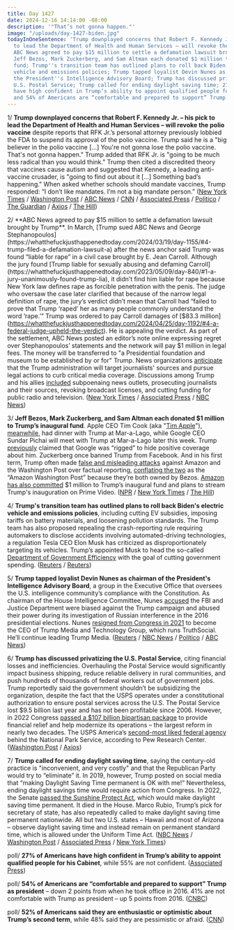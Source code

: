 ```yaml
---
title: Day 1427
date: 2024-12-16 14:14:00 -08:00
description: '"That’s not gonna happen."'
image: "/uploads/day-1427-biden.jpg"
todayInOneSentence: 'Trump downplayed concerns that Robert F. Kennedy Jr. – his pick
  to lead the Department of Health and Human Services – will revoke the polio vaccine;
  ABC News agreed to pay $15 million to settle a defamation lawsuit brought by Trump;
  Jeff Bezos, Mark Zuckerberg, and Sam Altman each donated $1 million to Trump’s inaugural
  fund; Trump''s transition team has outlined plans to roll back Biden''s electric
  vehicle and emissions policies; Trump tapped loyalist Devin Nunes as chairman of
  the President''s Intelligence Advisory Board; Trump has discussed privatizing the
  U.S. Postal Service; Trump called for ending daylight saving time; 27% of Americans
  have high confident in Trump’s ability to appoint qualified people for his Cabinet;
  and 54% of Americans are “comfortable and prepared to support” Trump as president.  '
---
```


1/ **Trump downplayed concerns that Robert F. Kennedy Jr. – his pick to lead the Department of Health and Human Services – will revoke the polio vaccine** despite reports that RFK Jr.’s personal attorney previously lobbied the FDA to suspend its approval of the polio vaccine. Trump said he is a "big believer in the polio vaccine [...] You're not gonna lose the polio vaccine. That's not gonna happen." Trump added that RFK Jr. is "going to be much less radical than you would think." Trump then cited a discredited theory that vaccines cause autism and suggested that Kennedy, a leading anti-vaccine crusader, is "going to find out about it [...] Something bad’s happening." When asked whether schools should mandate vaccines, Trump responded: “I don’t like mandates. I’m not a big mandate person.” ([New York Times](https://www.nytimes.com/2024/12/13/health/aaron-siri-rfk-jr-vaccines.html) / [Washington Post](https://www.washingtonpost.com/politics/2024/12/16/trump-administration-transition/) / [ABC News](https://abcnews.go.com/Politics/trump-announces-softbank-make-100-billion-investment-us/story?id=116824953) / [CNN](https://www.cnn.com/2024/12/16/politics/trump-polio-vaccine-key-lines-news-conference/index.html) / [Associated Press](https://apnews.com/article/trump-maralago-press-conference-44beea6cf8c93f070638842712bf3aca) / [Politico](https://www.politico.com/live-updates/2024/12/16/congress/trump-talks-rfk-at-presser-00194551) / [The Guardian](https://www.theguardian.com/us-news/2024/dec/13/rfk-jr-aaron-siri-polio) / [Axios](https://www.axios.com/2024/12/13/rfk-ally-revoke-polio-vaccine) / [The Hill](https://thehill.com/policy/healthcare/5042497-trump-vaccines-autism-mandates-rfk-jr/))

2/ **ABC News agreed to pay $15 million to settle a defamation lawsuit brought by Trump**. In March, [Trump sued ABC News and George Stephanopoulos](https://whatthefuckjusthappenedtoday.com/2024/03/19/day-1155/#4-trump-filed-a-defamation-lawsuit-a) after the news anchor said Trump was found “liable for rape” in a civil case brought by E. Jean Carroll. Although the jury found [Trump liable for sexually abusing and defaming Carroll](https://whatthefuckjusthappenedtoday.com/2023/05/09/day-840/#1-a-jury-unanimously-found-trump-lia), it didn’t find him liable for rape because New York law defines rape as forcible penetration with the penis. The judge who oversaw the case later clarified that because of the narrow legal definition of rape, the jury’s verdict didn’t mean that Carroll had “failed to prove that Trump ‘raped’ her as many people commonly understand the word ‘rape.’” Trump was ordered to pay Carroll damages of [$83.3 million](https://whatthefuckjusthappenedtoday.com/2024/04/25/day-1192/#4-a-federal-judge-upheld-the-verdict). He is appealing the verdict. As part of the settlement, ABC News posted an editor’s note online expressing regret over Stephanopoulos’ statements and the network will pay $1 million in legal fees. The money will be transferred to "a Presidential foundation and museum to be established by or for" Trump. News organizations [anticipate](https://www.semafor.com/article/12/15/2024/axios-braces-for-future-trump-legal-action) that the Trump administration will target journalists' sources and pursue legal actions to curb critical media coverage. Discussions among Trump and his allies [included](https://www.nytimes.com/2024/12/15/business/media/trump-defamation-lawsuit-abc-hegseth-cnn.html) subpoenaing news outlets, prosecuting journalists and their sources, revoking broadcast licenses, and cutting funding for public radio and television. ([New York Times](https://www.nytimes.com/2024/12/14/business/media/trump-abc-settlement.html) / [Associated Press](https://apnews.com/article/abc-trump-lawsuit-defamation-stephanopoulos-04aea8663310af39ae2a85f4c1a56d68) / [NBC News](https://www.nbcnews.com/media/abc-news-pay-15-million-legal-settlement-trump-george-stephanopoulos-rcna184269))

3/ **Jeff Bezos, Mark Zuckerberg, and Sam Altman each donated $1 million to Trump’s inaugural fund**. Apple CEO Tim Cook (aka "[Tim Apple](https://whatthefuckjusthappenedtoday.com/2019/03/11/day-781/#trump-tried-to-persuade-republican-d)"), [meanwhile](https://www.theverge.com/2024/12/13/24320839/donald-trump-tim-cook-mar-a-lago), had dinner with Trump at Mar-a-Lago, while Google CEO Sundar Pichai will meet with Trump at Mar-a-Lago later this week. Trump [previously](https://www.theverge.com/2024/12/12/24319917/sundar-pichai-jeff-bezos-donald-trump-mar-a-lago) claimed that Google was “rigged” to hide positive coverage about him. Zuckerberg once banned Trump from Facebook. And in his first term, Trump often made [false and misleading attacks](https://whatthefuckjusthappenedtoday.com/2018/04/02/day-438/#6-trump-demanded-that-the-washington) against Amazon and the Washington Post over factual reporting, [conflating the two](https://whatthefuckjusthappenedtoday.com/2017/06/28/Day-160/#2-later-trump-tweeted-that-the-%E2%80%9Cfake) as the “Amazon Washington Post” because they’re both owned by Bezos. [Amazon has also committed](https://www.wsj.com/politics/elections/jeff-bezos-amazon-plans-to-donate-1-million-to-trumps-inauguration-dc3705ac) $1 million to Trump’s inaugural fund and plans to stream Trump's inauguration on Prime Video. ([NPR](https://www.npr.org/2024/12/13/nx-s1-5227874/trump-bezos-zuckerberg-amazon-facebook-open-ai-meta-inauguration-fund) / [New York Times](https://www.nytimes.com/2024/12/13/technology/openai-sam-altman-trump-inauguration.html) / [The Hill](https://thehill.com/policy/technology/5040426-apple-tim-cook-donald-trump-visit/))

4/ **Trump's transition team has outlined plans to roll back Biden's electric vehicle and emissions policies**, including cutting EV subsidies, imposing tariffs on battery materials, and loosening pollution standards. The Trump team has also proposed repealing the crash-reporting rule requiring automakers to disclose accidents involving automated-driving technologies, a regulation Tesla CEO Elon Musk has criticized as disproportionately targeting its vehicles. Trump’s appointed Musk to head the so-called [Department of Government Efficiency](https://whatthefuckjusthappenedtoday.com/wtf-is/doge/) with the goal of cutting government spending. ([Reuters](https://www.reuters.com/business/autos-transportation/trump-transition-team-plans-sweeping-rollback-biden-ev-emissions-policies-2024-12-16/) / [Reuters](https://www.reuters.com/business/autos-transportation/trump-transition-recommends-scrapping-car-crash-reporting-requirement-opposed-by-2024-12-13/))

5/ **Trump tapped loyalist Devin Nunes as chairman of the President's Intelligence Advisory Board**, a group in the Executive Office that oversees the U.S. intelligence community’s compliance with the Constitution. As chairman of the House Intelligence Committee, Nunes [accused](https://whatthefuckjusthappenedtoday.com/2018/01/29/day-375/#1-republicans-on-the-house-intellige) the FBI and Justice Department were biased against the Trump campaign and abused their power during its investigation of Russian interference in the 2016 presidential elections. Nunes [resigned from Congress in 2021](https://whatthefuckjusthappenedtoday.com/2021/12/06/day-321/#5-devin-nunes-resigned-from-congress) to become the CEO of Trump Media and Technology Group, which runs TruthSocial. He’ll continue leading Trump Media. ([Reuters](https://www.reuters.com/world/us/trump-names-truth-social-ceo-nunes-lead-intelligence-advisory-board-2024-12-14/) / [NBC News](https://www.nbcnews.com/politics/donald-trump/trump-picks-truthsocial-ceo-devin-nunes-intelligence-advisory-board-rcna184272) / [Politico](https://www.politico.com/news/2024/12/14/trump-nunes-intelligence-advisory-board-00194388) / [ABC News](https://abcnews.go.com/Politics/trump-picks-truth-social-ceo-devin-nunes-head/story?id=116795936)) 

6/ **Trump has discussed privatizing the U.S. Postal Service**, citing financial losses and inefficiencies. Overhauling the Postal Service would significantly impact business shipping, reduce reliable delivery in rural communities, and push hundreds of thousands of federal workers out of government jobs. Trump reportedly said the government shouldn’t be subsidizing the organization, despite the fact that the USPS operates under a constitutional authorization to ensure postal services across the U.S. The Postal Service lost $9.5 billion last year and has not been profitable since 2006. However, in 2022 Congress [passed a $107 billion bipartisan package](https://whatthefuckjusthappenedtoday.com/2022/03/09/day-414/#6-the-senate-approved-a-107-billion) to provide financial relief and help modernize its operations – the largest reform in nearly two decades. The USPS America’s [second-most liked federal agency](https://www.pewresearch.org/short-reads/2024/08/12/americans-see-many-federal-agencies-favorably-but-republicans-grow-more-critical-of-justice-department/) behind the National Park Service, according to Pew Research Center. ([Washington Post](https://www.washingtonpost.com/business/2024/12/14/trump-usps-privatize-plan/) / [Axios](https://www.axios.com/2024/12/14/trump-postal-service-overhaul-privatization-usps))

7/ **Trump called for ending daylight saving time**, saying the century-old practice is "inconvenient, and very costly" and that the Republican Party would try to “eliminate” it. In 2019, however, Trump posted on social media that “making Daylight Saving Time permanent is OK with me!” Nevertheless, ending daylight savings time would require action from Congress. In 2022, the Senate [passed the Sunshine Protect Act](https://whatthefuckjusthappenedtoday.com/2021/03/11/day-51/#9-a-bipartisan-group-of-senators-int), which would make daylight saving time permanent. It died in the House. Marco Rubio, Trump’s pick for secretary of state, has also repeatedly called to make daylight saving time permanent nationwide. All but two U.S. states – Hawaii and most of Arizona – observe daylight saving time and instead remain on permanent standard time, which is allowed under the Uniform Time Act. ([NBC News](https://www.nbcnews.com/politics/donald-trump/trump-says-will-seek-eliminate-daylight-saving-time-rcna184193) / [Washington Post](https://www.washingtonpost.com/health/2024/12/13/daylight-saving-time-trump/) / [Associated Press](https://apnews.com/article/trump-daylight-saving-time-36ccbf61bea70aaac0f5c43b8029957c) / [New York Times](https://www.nytimes.com/2024/12/14/us/trump-daylight-savings-time.html))

poll/ **27% of Americans have high confident in Trump’s ability to appoint qualified people for his Cabinet**, while 55% are not confident. ([Associated Press](https://apnews.com/article/trump-cabinet-administration-biden-poll-be16ac992769e9c4636854eee7999dfb))

poll/ **54% of Americans are “comfortable and prepared to support” Trump as president** – down 2 points from when he took office in 2016. 41% are not comfortable with Trump as president – up 5 points from 2016. ([CNBC](https://www.cnbc.com/2024/12/15/majorities-in-poll-give-trump-green-light-for-some-controversial-policies.html))

poll/ **52% of Americans said they are enthusiastic or optimistic about Trump’s second term**, while 48% said they are pessimistic or afraid. ([CNN](https://www.cnn.com/2024/12/15/politics/cnn-poll-how-americans-feel-about-trump-next-term/index.html))

